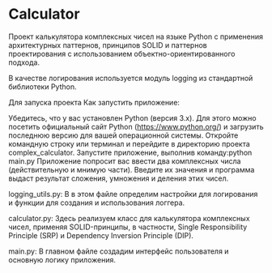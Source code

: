 # Calculator
Проект калькулятора комплексных чисел на языке Python с применения архитектурных паттернов, принципов SOLID и паттернов проектирования с использованием объектно-ориентированного подхода.

В качестве логирования используется модуль logging из стандартной библиотеки Python.

Для запуска проекта
Как запустить приложение:

Убедитесь, что у вас установлен Python (версия 3.x). Для этого можно посетить официальный сайт Python (https://www.python.org/) и загрузить последнюю версию для вашей операционной системы.
Откройте командную строку или терминал и перейдите в директорию проекта complex_calculator.
Запустите приложение, выполнив команду:python main.py
Приложение попросит вас ввести два комплексных числа (действительную и мнимую части). Введите их значения и программа выдаст результат сложения, умножения и деления этих чисел.

logging_utils.py: В в этом файле определим настройки для логирования и функции для создания и использования логгера.

calculator.py: Здесь реализуем класс для калькулятора комплексных чисел, применяя SOLID-принципы, в частности, Single Responsibility Principle (SRP) и Dependency Inversion Principle (DIP).

main.py: В главном файле создадим интерфейс пользователя и основную логику приложения.
